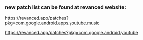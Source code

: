 ### new patch list can be found at revanced website:
https://revanced.app/patches?pkg=com.google.android.apps.youtube.music

https://revanced.app/patches?pkg=com.google.android.youtube